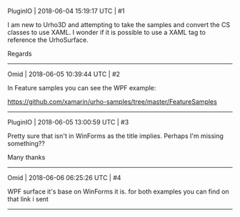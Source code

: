PluginIO | 2018-06-04 15:19:17 UTC | #1

I am new to Urho3D and attempting to take the samples and convert the CS classes to use XAML. I wonder if it is possible to use a XAML tag to reference the UrhoSurface.

Regards

-------------------------

Omid | 2018-06-05 10:39:44 UTC | #2

In Feature samples you can see the WPF example:

https://github.com/xamarin/urho-samples/tree/master/FeatureSamples

-------------------------

PluginIO | 2018-06-05 13:00:59 UTC | #3

Pretty sure that isn't in WinForms as the title implies. Perhaps I'm missing something??

Many thanks

-------------------------

Omid | 2018-06-06 06:25:26 UTC | #4

WPF surface it's base on WinForms it is. for both examples you can find on that link i sent

-------------------------

